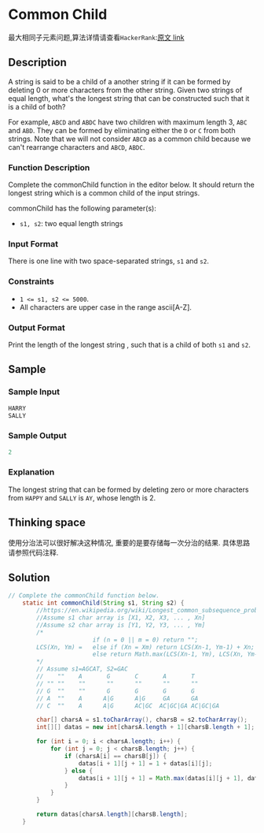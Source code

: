# Common Child

最大相同子元素问题,算法详情请查看`HackerRank`:[原文 link](https://www.hackerrank.com/challenges/common-child/problem)

## Description

A string is said to be a child of a another string if it can be formed by deleting 0 or more characters from the other string. Given two strings of equal length, what's the longest string that can be constructed such that it is a child of both?

For example, `ABCD` and `ABDC` have two children with maximum length 3, `ABC` and `ABD`. They can be formed by eliminating either the `D` or `C` from both strings. Note that we will not consider `ABCD` as a common child because we can't rearrange characters and `ABCD`, `ABDC`.

### Function Description

Complete the commonChild function in the editor below. It should return the longest string which is a common child of the input strings.

commonChild has the following parameter(s):

- `s1, s2`: two equal length strings

### Input Format

There is one line with two space-separated strings, `s1` and `s2`.

### Constraints

- `1 <= s1, s2 <= 5000`.
- All characters are upper case in the range ascii[A-Z].

### Output Format

Print the length of the longest string , such that is a child of both `s1` and `s2`.

## Sample

### Sample Input

```java
HARRY
SALLY
```

### Sample Output

```java
2
```

### Explanation

The longest string that can be formed by deleting zero or more characters from `HAPPY` and `SALLY` is `AY`, whose length is 2.

## Thinking space

使用分治法可以很好解决这种情况, 重要的是要存储每一次分治的结果. 具体思路请参照代码注释.

## Solution

```java
// Complete the commonChild function below.
    static int commonChild(String s1, String s2) {
        //https://en.wikipedia.org/wiki/Longest_common_subsequence_problem
        //Assume s1 char array is [X1, X2, X3, ... , Xn]
        //Assume s2 char array is [Y1, Y2, Y3, ... , Ym]
        /*
                        if (n = 0 || m = 0) return "";
        LCS(Xn, Ym) =   else if (Xn = Xm) return LCS(Xn-1, Ym-1) + Xn;
                        else return Math.max(LCS(Xn-1, Ym), LCS(Xn, Ym-1));
        */
        // Assume s1=AGCAT, S2=GAC
        //    ""    A       G       C       A       T
        // "" ""    ""      ""      ""      ""      ""
        // G  ""    ""      G       G       G       G
        // A  ""    A      A|G      A|G     GA      GA
        // C  ""    A      A|G      AC|GC  AC|GC|GA AC|GC|GA

        char[] charsA = s1.toCharArray(), charsB = s2.toCharArray();
        int[][] datas = new int[charsA.length + 1][charsB.length + 1];

        for (int i = 0; i < charsA.length; i++) {
            for (int j = 0; j < charsB.length; j++) {
                if (charsA[i] == charsB[j]) {
                    datas[i + 1][j + 1] = 1 + datas[i][j];
                } else {
                    datas[i + 1][j + 1] = Math.max(datas[i][j + 1], datas[i + 1][j]);
                }
            }
        }

        return datas[charsA.length][charsB.length];
    }
```

